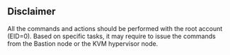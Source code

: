 ## Disclaimer

All the commands and actions should be performed with the root account (EID=0). Based on specific tasks, it may require to issue the commands from the Bastion node or the KVM hypervisor node. 